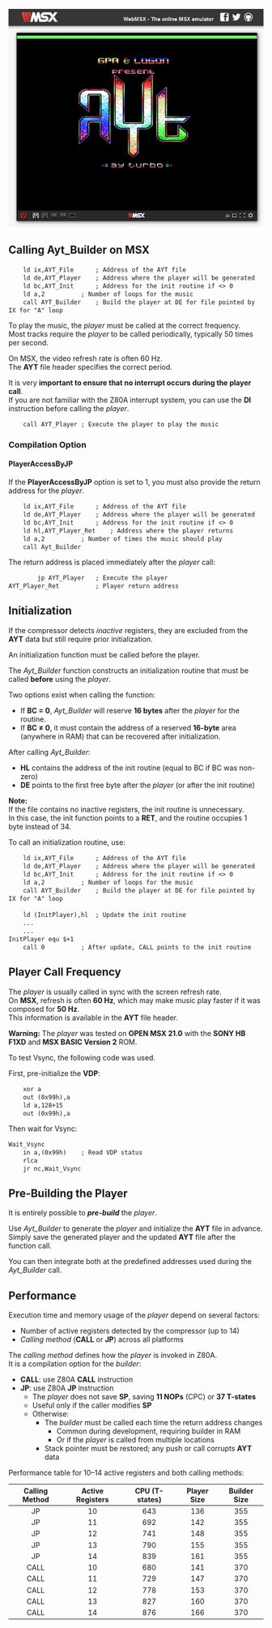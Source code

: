 ![Image Presentation CPC](../../images/MSXPRES.jpg)

## Calling Ayt_Builder on MSX

		ld ix,AYT_File		; Address of the AYT file
		ld de,AYT_Player	; Address where the player will be generated
		ld bc,AYT_Init		; Address for the init routine if <> 0
        ld a,2			; Number of loops for the music
		call AYT_Builder	; Build the player at DE for file pointed by IX for "A" loop

To play the music, the *player* must be called at the correct frequency.  
Most tracks require the *player* to be called periodically, typically 50 times per second.  

On MSX, the video refresh rate is often 60 Hz.  
The **AYT** file header specifies the correct period.  

It is very **important to ensure that no interrupt occurs during the player call**.  
If you are not familiar with the Z80A interrupt system, you can use the **DI** instruction before calling the *player*.

		call AYT_Player	; Execute the player to play the music

### Compilation Option
#### PlayerAccessByJP

If the **PlayerAccessByJP** option is set to 1, you must also provide the return address for the *player*.

		ld ix,AYT_File		; Address of the AYT file
		ld de,AYT_Player	; Address where the player will be generated
		ld bc,AYT_Init		; Address for the init routine if <> 0
		ld hl,AYT_Player_Ret	; Address where the player returns
		ld a,2			; Number of times the music should play
		call Ayt_Builder

The return address is placed immediately after the *player* call:

			jp AYT_Player	; Execute the player
	AYT_Player_Ret			; Player return address

## Initialization
If the compressor detects *inactive* registers, they are excluded from the **AYT** data but still require prior initialization.

An initialization function must be called before the player.

The *Ayt_Builder* function constructs an initialization routine that must be called **before** using the *player*.  

Two options exist when calling the function:
- If **BC = 0**, *Ayt_Builder* will reserve **16 bytes** after the *player* for the routine.
- If **BC ≠ 0**, it must contain the address of a reserved **16-byte** area (anywhere in RAM) that can be recovered after initialization.

After calling *Ayt_Builder*:
- **HL** contains the address of the init routine (equal to BC if BC was non-zero)
- **DE** points to the first free byte after the *player* (or after the init routine)

**Note:**  
If the file contains no inactive registers, the init routine is unnecessary.  
In this case, the init function points to a **RET**, and the routine occupies 1 byte instead of 34.

To call an initialization routine, use:

		ld ix,AYT_File		; Address of the AYT file
		ld de,AYT_Player	; Address where the player will be generated
		ld bc,AYT_Init		; Address for the init routine if <> 0
        ld a,2			; Number of loops for the music
		call AYT_Builder	; Build the player at DE for file pointed by IX for "A" loop

		ld (InitPlayer),hl	; Update the init routine
		...
		...
	InitPlayer equ $+1
		call 0			; After update, CALL points to the init routine

## Player Call Frequency
The *player* is usually called in sync with the screen refresh rate.  
On **MSX**, refresh is often **60 Hz**, which may make music play faster if it was composed for **50 Hz**.  
This information is available in the **AYT** file header.

**Warning:** The *player* was tested on **OPEN MSX 21.0** with the **SONY HB F1XD** and **MSX BASIC Version 2** ROM.  

To test Vsync, the following code was used.

First, pre-initialize the **VDP**:

        xor a
        out (0x99h),a
        ld a,128+15
        out (0x99h),a

Then wait for Vsync:

    Wait_Vsync
        in a,(0x99h)    ; Read VDP status
        rlca
        jr nc,Wait_Vsync

## Pre-Building the Player
It is entirely possible to ***pre-build*** the *player*.

Use *Ayt_Builder* to generate the *player* and initialize the **AYT** file in advance.  
Simply save the generated player and the updated **AYT** file after the function call.

You can then integrate both at the predefined addresses used during the *Ayt_Builder* call.

## Performance

Execution time and memory usage of the *player* depend on several factors:
- Number of active registers detected by the compressor (up to 14)
- *Calling method* (**CALL** or **JP**) across all platforms

The *calling method* defines how the *player* is invoked in Z80A.  
It is a compilation option for the *builder*:
- **CALL**: use Z80A **CALL** instruction
- **JP**: use Z80A **JP** instruction  
  - The *player* does not save **SP**, saving **11 NOPs** (CPC) or **37 T-states**  
  - Useful only if the caller modifies **SP**  
  - Otherwise:
    - The *builder* must be called each time the return address changes
      - Common during development, requiring builder in RAM
      - Or if the *player* is called from multiple locations
    - Stack pointer must be restored; any push or call corrupts **AYT** data

Performance table for 10–14 active registers and both calling methods:

| Calling Method | Active Registers | CPU (T-states) | Player Size | Builder Size |
| :-----------: | :--------------: | :------------: | :---------: | :-----------: |
| JP            | 10               | 643            | 136         | 355           |
| JP            | 11               | 692            | 142         | 355           |    
| JP            | 12               | 741            | 148         | 355           |        
| JP            | 13               | 790            | 155         | 355           |        
| JP            | 14               | 839            | 161         | 355           |  
| CALL          | 10               | 680            | 141         | 370           |
| CALL          | 11               | 729            | 147         | 370           |
| CALL          | 12               | 778            | 153         | 370           |
| CALL          | 13               | 827            | 160         | 370           |
| CALL          | 14               | 876            | 166         | 370           |


